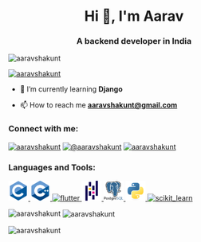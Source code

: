 <h1 align="center">Hi 👋, I'm Aarav</h1>
<h3 align="center">A backend developer in India</h3>

<p align="left"> <img src="https://komarev.com/ghpvc/?username=aaravshakunt&label=Profile%20views&color=0e75b6&style=flat" alt="aaravshakunt" /> </p>

<p align="left"> <a href="https://github.com/ryo-ma/github-profile-trophy"><img src="https://github-profile-trophy.vercel.app/?username=aaravshakunt" alt="aaravshakunt" /></a> </p>

- 🌱 I’m currently learning **Django**

- 📫 How to reach me **aaravshakunt@gmail.com**

<h3 align="left">Connect with me:</h3>
<p align="left">
<a href="https://linkedin.com/in/aaravshakunt" target="blank"><img align="center" src="https://raw.githubusercontent.com/rahuldkjain/github-profile-readme-generator/master/src/images/icons/Social/linked-in-alt.svg" alt="aaravshakunt" height="30" width="40" /></a>
<a href="https://medium.com/@aaravshakunt" target="blank"><img align="center" src="https://raw.githubusercontent.com/rahuldkjain/github-profile-readme-generator/master/src/images/icons/Social/medium.svg" alt="@aaravshakunt" height="30" width="40" /></a>
<a href="https://www.leetcode.com/aaravshakunt" target="blank"><img align="center" src="https://raw.githubusercontent.com/rahuldkjain/github-profile-readme-generator/master/src/images/icons/Social/leet-code.svg" alt="aaravshakunt" height="30" width="40" /></a>
</p>

<h3 align="left">Languages and Tools:</h3>
<p align="left"> <a href="https://www.cprogramming.com/" target="_blank" rel="noreferrer"> <img src="https://raw.githubusercontent.com/devicons/devicon/master/icons/c/c-original.svg" alt="c" width="40" height="40"/> </a> <a href="https://www.w3schools.com/cpp/" target="_blank" rel="noreferrer"> <img src="https://raw.githubusercontent.com/devicons/devicon/master/icons/cplusplus/cplusplus-original.svg" alt="cplusplus" width="40" height="40"/> </a> <a href="https://flutter.dev" target="_blank" rel="noreferrer"> <img src="https://www.vectorlogo.zone/logos/flutterio/flutterio-icon.svg" alt="flutter" width="40" height="40"/> </a> <a href="https://pandas.pydata.org/" target="_blank" rel="noreferrer"> <img src="https://raw.githubusercontent.com/devicons/devicon/2ae2a900d2f041da66e950e4d48052658d850630/icons/pandas/pandas-original.svg" alt="pandas" width="40" height="40"/> </a> <a href="https://www.postgresql.org" target="_blank" rel="noreferrer"> <img src="https://raw.githubusercontent.com/devicons/devicon/master/icons/postgresql/postgresql-original-wordmark.svg" alt="postgresql" width="40" height="40"/> </a> <a href="https://www.python.org" target="_blank" rel="noreferrer"> <img src="https://raw.githubusercontent.com/devicons/devicon/master/icons/python/python-original.svg" alt="python" width="40" height="40"/> </a> <a href="https://scikit-learn.org/" target="_blank" rel="noreferrer"> <img src="https://upload.wikimedia.org/wikipedia/commons/0/05/Scikit_learn_logo_small.svg" alt="scikit_learn" width="40" height="40"/> </a> </p>

<p><img align="left" src="https://github-readme-stats.vercel.app/api/top-langs?username=aaravshakunt&show_icons=true&locale=en&layout=compact" alt="aaravshakunt" /></p>

<p>&nbsp;<img align="center" src="https://github-readme-stats.vercel.app/api?username=aaravshakunt&show_icons=true&locale=en" alt="aaravshakunt" /></p>

<p><img align="center" src="https://github-readme-streak-stats.herokuapp.com/?user=aaravshakunt&" alt="aaravshakunt" /></p>
